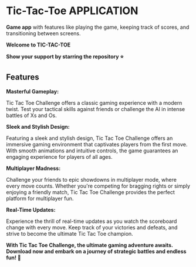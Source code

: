 # Tic-Tac-Toe APPLICATION
**Game app** with features like playing the game, keeping track of scores, and transitioning between screens.

**Welcome to TIC-TAC-TOE**

**Show your support by starring the repository ⭐️**

## Features
**Masterful Gameplay:**

Tic Tac Toe Challenge offers a classic gaming experience with a modern twist. Test your tactical skills against friends or challenge the AI in intense battles of Xs and Os.

**Sleek and Stylish Design:**

Featuring a sleek and stylish design, Tic Tac Toe Challenge offers an immersive gaming environment that captivates players from the first move. With smooth animations and intuitive controls, the game guarantees an engaging experience for players of all ages.

**Multiplayer Madness:**

Challenge your friends to epic showdowns in multiplayer mode, where every move counts. Whether you're competing for bragging rights or simply enjoying a friendly match, Tic Tac Toe Challenge provides the perfect platform for multiplayer fun.

**Real-Time Updates:**

Experience the thrill of real-time updates as you watch the scoreboard change with every move. Keep track of your victories and defeats, and strive to become the ultimate Tic Tac Toe champion.

**With Tic Tac Toe Challenge, the ultimate gaming adventure awaits. Download now and embark on a journey of strategic battles and endless fun! 🚀**

